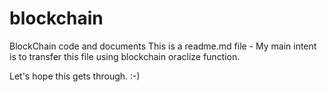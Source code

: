 # blockchain
BlockChain code and documents
This is a readme.md file - My main intent is to transfer this file using blockchain oraclize function.

Let's hope this gets through. :-)
